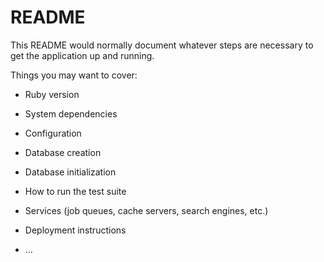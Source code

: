 # README

This README would normally document whatever steps are necessary to get the
application up and running.

Things you may want to cover:

* Ruby version

* System dependencies

* Configuration

* Database creation

* Database initialization

* How to run the test suite

* Services (job queues, cache servers, search engines, etc.)

* Deployment instructions

* ...

<!-- 

- Apppintment class
    - allowed before registered as Patient
    - nested forms & attributes (choose provider from collection)
- SOAP#create
    - pre-populate from Appointment class
- Patient#create (as Provider)
    - pre-populate from Appointment class
- scope method
- OAuth
- has_many :through

* css (bootstrap?)
* breadcrumbs
* prevent password params from being logged

<%= f.submit, data: {confirm: "Does everything look accurate? You cannot change your information once your account has been created."} %>
<%= f.submit, data: {confirm: "Are you sure you want to save these changes?"} %>

 -->